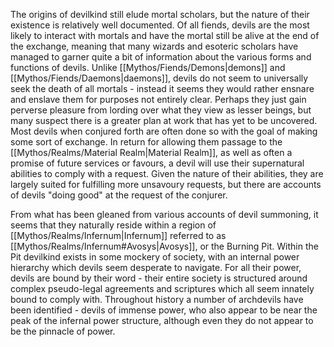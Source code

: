 The origins of devilkind still elude mortal scholars, but the nature of their existence is relatively well documented. Of all fiends, devils are the most likely to interact with mortals and have the mortal still be alive at the end of the exchange, meaning that many wizards and esoteric scholars have managed to garner quite a bit of information about the various forms and functions of devils. Unlike [[Mythos/Fiends/Demons|demons]] and [[Mythos/Fiends/Daemons|daemons]], devils do not seem to universally seek the death of all mortals - instead it seems they would rather ensnare and enslave them for purposes not entirely clear. Perhaps they just gain perverse pleasure from lording over what they view as lesser beings, but many suspect there is a greater plan at work that has yet to be uncovered. Most devils when conjured forth are often done so with the goal of making some sort of exchange. In return for allowing them passage to the [[Mythos/Realms/Material Realm|Material Realm]], as well as often a promise of future services or favours, a devil will use their supernatural abilities to comply with a request. Given the nature of their abilities, they are largely suited for fulfilling more unsavoury requests, but there are accounts of devils "doing good" at the request of the conjurer.

From what has been gleaned from various accounts of devil summoning, it seems that they naturally reside within a region of [[Mythos/Realms/Infernum|Infernum]] referred to as [[Mythos/Realms/Infernum#Avosys|Avosys]], or the Burning Pit. Within the Pit devilkind exists in some mockery of society, with an internal power hierarchy which devils seem desperate to navigate. For all their power, devils are bound by their word - their entire society is structured around complex pseudo-legal agreements and scriptures which all seem innately bound to comply with. Throughout history a number of archdevils have been identified - devils of immense power, who also appear to be near the peak of the infernal power structure, although even they do not appear to be the pinnacle of power.